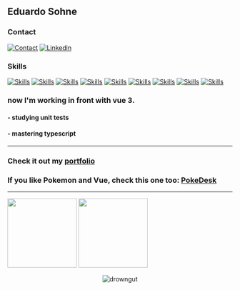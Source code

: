 ## Eduardo Sohne

<!-- ### personal portfolio: https://nextresume.vercel.app -->

### Contact
[![Contact](https://img.shields.io/badge/Gmail-D14836?style=for-the-badge&logo=gmail&logoColor=white)](mailto:dudu.hit@gmail.com)
[![Linkedin](https://img.shields.io/badge/LinkedIn-0077B5?style=for-the-badge&logo=linkedin&logoColor=white)](https://www.linkedin.com/in/eduardo-sohne-62a183118/)

### Skills
[![Skills](https://img.shields.io/badge/JavaScript-F7DF1E?style=for-the-badge&logo=javascript&logoColor=black)](https://img.shields.io/badge/)
[![Skills](https://img.shields.io/badge/React-20232A?style=for-the-badge&logo=react&logoColor=61DAFB)](https://img.shields.io/badge/)
[![Skills](https://img.shields.io/badge/TypeScript-007ACC?style=for-the-badge&logo=typescript&logoColor=white)](https://img.shields.io/badge/)
[![Skills](https://img.shields.io/badge/Sass-CC6699?style=for-the-badge&logo=sass&logoColor=white)](https://img.shields.io/badge/)
[![Skills](https://img.shields.io/badge/HTML5-E34F26?style=for-the-badge&logo=html5&logoColor=white)](https://img.shields.io/badge/)
[![Skills](https://img.shields.io/badge/CSS3-1572B6?style=for-the-badge&logo=css3&logoColor=white)](https://img.shields.io/badge/)
[![Skills](https://img.shields.io/badge/Node.js-43853D?style=for-the-badge&logo=node.js&logoColor=white)](https://img.shields.io/badge/)
[![Skills](https://img.shields.io/badge/React_Native-20232A?style=for-the-badge&logo=react&logoColor=61DAFB)](https://img.shields.io/badge/)
[![Skills](https://img.shields.io/badge/Vue.js-35495E?style=for-the-badge&logo=vue.js&logoColor=4FC08D)](https://img.shields.io/badge/)

### now I'm working in front with vue 3.
#### - studying unit tests
#### - mastering typescript

------------

### Check it out my [portfolio](https://nextresume.vercel.app/)
### If you like Pokemon and Vue, check this one too: [PokeDesk](https://pokemon-desk-team.vercel.app/)

------------

<div>
<img height="155" src="https://github-readme-stats.vercel.app/api?username=dudusohne&show_private=true&show_icons=true&theme=gruvbox">
<img height="155" src="https://github-readme-stats.vercel.app/api/top-langs/?username=dudusohne&layout=compact&lang&theme=gruvbox">
</div>

<p align="center"> <img src="https://komarev.com/ghpvc/?username=drowngut&label=Visitas%20no%20perfil&color=7f04d1&style=flat" alt="drowngut" />
  


